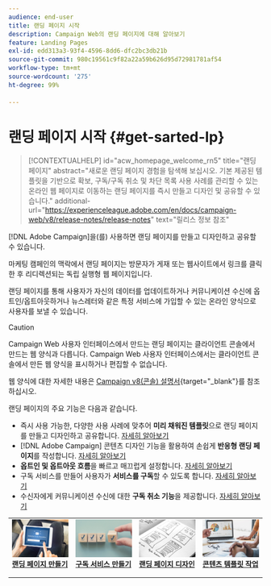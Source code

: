 ```yaml
---
audience: end-user
title: 랜딩 페이지 시작
description: Campaign Web의 랜딩 페이지에 대해 알아보기
feature: Landing Pages
exl-id: edd313a3-93f4-4596-8dd6-dfc2bc3db21b
source-git-commit: 980c19561c9f82a22a59b626d95d72981781af54
workflow-type: tm+mt
source-wordcount: '275'
ht-degree: 99%

---
```


# 랜딩 페이지 시작 {#get-sarted-lp}

>[!CONTEXTUALHELP]
>id="acw_homepage_welcome_rn5"
>title="랜딩 페이지"
>abstract="새로운 랜딩 페이지 경험을 탐색해 보십시오. 기본 제공된 템플릿을 기반으로 확보, 구독/구독 취소 및 차단 목록 사용 사례를 관리할 수 있는 온라인 웹 페이지로 이동하는 랜딩 페이지를 즉시 만들고 디자인 및 공유할 수 있습니다."
>additional-url="https://experienceleague.adobe.com/en/docs/campaign-web/v8/release-notes/release-notes" text="릴리스 정보 참조"

[!DNL Adobe Campaign]을(를) 사용하면 랜딩 페이지를 만들고 디자인하고 공유할 수 있습니다.

마케팅 캠페인의 맥락에서 랜딩 페이지는 방문자가 게재 또는 웹사이트에서 링크를 클릭한 후 리디렉션되는 독립 실행형 웹 페이지입니다.

랜딩 페이지를 통해 사용자가 자신의 데이터를 업데이트하거나 커뮤니케이션 수신에 옵트인/옵트아웃하거나 뉴스레터와 같은 특정 서비스에 가입할 수 있는 온라인 양식으로 사용자를 보낼 수 있습니다.

>[!CAUTION]
>
>Campaign Web 사용자 인터페이스에서 만드는 랜딩 페이지는 클라이언트 콘솔에서 만드는 웹 양식과 다릅니다. Campaign Web 사용자 인터페이스에서는 클라이언트 콘솔에서 만든 웹 양식을 표시하거나 편집할 수 없습니다.
>
>웹 양식에 대한 자세한 내용은 [Campaign v8(콘솔) 설명서](https://experienceleague.adobe.com/docs/campaign/campaign-v8/content/webapps.html?lang=ko){target="_blank"}를 참조하십시오.

랜딩 페이지의 주요 기능은 다음과 같습니다.

* 즉시 사용 가능한, 다양한 사용 사례에 맞추어 **미리 채워진 템플릿**&#x200B;으로 랜딩 페이지를 만들고 디자인하고 공유합니다. [자세히 알아보기](create-lp.md)
* [!DNL Adobe Campaign] 콘텐츠 디자인 기능을 활용하여 손쉽게 **반응형 랜딩 페이지**&#x200B;를 작성합니다. [자세히 알아보기](lp-content.md)
* **옵트인 및 옵트아웃 흐름**&#x200B;을 빠르고 매끄럽게 설정합니다. [자세히 알아보기](lp-use-cases.md)
* 구독 서비스를 만들어 사용자가 **서비스를 구독**&#x200B;할 수 있도록 합니다. [자세히 알아보기](lp-use-cases.md#lp-subscription)
* 수신자에게 커뮤니케이션 수신에 대한 **구독 취소 기능**&#x200B;을 제공합니다. [자세히 알아보기](lp-use-cases.md#lp-unsubscription)
  <!--Send a **confirmation email** upon opt-in or opt-out.-->

<table style="table-layout:fixed"><tr style="border: 0;">
<td>
<a href="create-lp.md">
<img alt="리드" src="../assets/do-not-localize/lp-subscription.jpeg">
</a>
<div><a href="create-lp.md"><strong>랜딩 페이지 만들기</strong>
</div>
<p>
</td>
<td>
<a href="../audience/manage-services.md">
<img alt="저빈도" src="../assets/do-not-localize/lp-list.jpg">
</a>
<div>
<a href="../audience/manage-services.md"><strong>구독 서비스 만들기</strong></a>
</div>
<p></td>
<td>
<a href="lp-content.md">
<img alt="유효성 검사" src="../assets/do-not-localize/lp-design.jpg">
</a>
<div>
<a href="lp-content.md"><strong>랜딩 페이지 디자인</strong></a>
</div>
<p>
</td>
<td>
<a href="lp-templates.md">
<img alt="유효성 검사" src="../assets/do-not-localize/lp-reporting.jpg">
</a>
<div>
<a href="lp-templates.md"><strong>콘텐츠 템플릿 작업</strong></a>
</div>
<p>
</td>
</tr></table>
